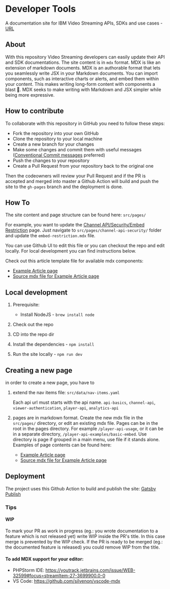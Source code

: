 # Developer Tools

A documentation site for IBM Video Streaming APIs, SDKs and use cases - [URL](https://ibm.github.io/video-streaming-developer-docs//)

## About

With this repository Video Streaming developers can easily update their API and SDK documentations.
The site content is in `mdx` format.
MDX is like an extension of markdown documents. MDX is an authorable format that lets you seamlessly write JSX in your Markdown documents. You can import components, such as interactive charts or alerts, and embed them within your content. This makes writing long-form content with components a blast 🚀. MDX seeks to make writing with Markdown and JSX simpler while being more expressive.

## How to contribute
To collaborate with this repository in GitHub you need to follow these steps:
- Fork the repository into your own GitHub
- Clone the repository to your local machine
- Create a new branch for your changes
- Make some changes and commit them with useful messages ([Conventional Commit messages](https://www.conventionalcommits.org/en/v1.0.0/) preferred)
- Push the changes to your repository
- Create a Pull Request from your repository back to the original one

Then the codeowners will review your Pull Request and if the PR is accepted and merged into master a Github Action will build and push the site to the `gh-pages` branch and the deployment is done. 

## How To

The site content and page structure can be found here: `src/pages/`

For example, you want to update the [Channel API/Security/Embed Restriction](https://developers.video.ibm.com/channel-api-security/embed-restriction/) page. Just navigate to `src/pages/channel-api-security/` folder and update the `embed-restriction.mdx` file.

You can use Github UI to edit this file or you can checkout the repo and edit locally.
For local development you can find instructions below.

Check out this article template file for available mdx components:

- [Example Article page](https://ibm.github.io/video-streaming-developer-docs/channel-api-topic)
- [Source mdx file for Example Article page](https://github.com/IBM/video-streaming-developer-docs/blob/master/src/pages/channel-api-topic.mdx)

## Local development

1. Prerequisite:

   - Install NodeJS - `brew install node`

2. Check out the repo
3. CD into the repo dir
4. Install the dependencies - `npm install`
5. Run the site locally - `npm run dev`

## Creating a new page

in order to create a new page, you have to

1. extend the nav items file:
   `src/data/nav-items.yaml`
   
   Each api url must starts with the api name. `api-basics`, `channel-api`, `viewer-authentication`, `player-api`, `analytics-api`
2. pages are in markdown format. Create the new mdx file in the `src/pages/` directory, or edit an existing mdx file.
   Pages can be in the root in the pages directory. For example `/player-api-usage`,
   or it can be in a separate directory, `/player-api-examples/basic-embed`. Use directory is page if grouped in a main menu, use file if it stands alone.
   Examples of page contents can be found here:
   - [Example Article page](https://ibm.github.io/video-streaming-developer-docs/channel-api-topic)
   - [Source mdx file for Example Article page](https://github.com/IBM/video-streaming-developer-docs/blob/master/src/pages/channel-api-topic.mdx)

## Deployment

The project uses this Github Action to build and publish the site: [Gatsby Publish](https://github.com/marketplace/actions/gatsby-publish)

### Tips

#### WIP

To mark your PR as work in progress (eg.: you wrote documentation to a feature which is not released yet) write WIP inside the PR's title. 
In this case merge is prevented by the WIP check. If the PR is ready to be merged (eg.: the documented feature is released) you could remove WIP from the title. 

#### To add MDX support for your editor:
- PHPStorm IDE: https://youtrack.jetbrains.com/issue/WEB-32599#focus=streamItem-27-3699900.0-0
- VS Code: https://github.com/silvenon/vscode-mdx
